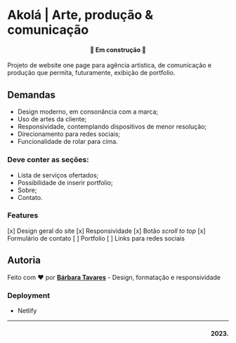 # Akolá | Arte, produção & comunicação

<h4 align="center"> 
	🚧 Em construção 🚧
</h4>

Projeto de website one page para agência artística, de comunicação e produção que permita, futuramente, exibição de portfolio. 

## Demandas

- Design moderno, em consonância com a marca;
- Uso de artes da cliente;
- Responsividade, contemplando dispositivos de menor resolução;
- Direcionamento para redes sociais;
- Funcionalidade de rolar para cima.

### Deve conter as seções:
- Lista de serviços ofertados;
- Possibilidade de inserir portfolio;
- Sobre;
- Contato.

### Features
[x] Design geral do site
[x] Responsividade
[x] Botão *scroll to top*
[x] Formulário de contato
[ ] Portfolio
[ ] Links para redes sociais

## Autoria
Feito com ❤️ por [**Bárbara Tavares**](https://github.com/b-tavares) - Design, formatação e responsividade

### Deployment
- Netlify

---
<h4 align="right"> 
	2023.
</h4> 
